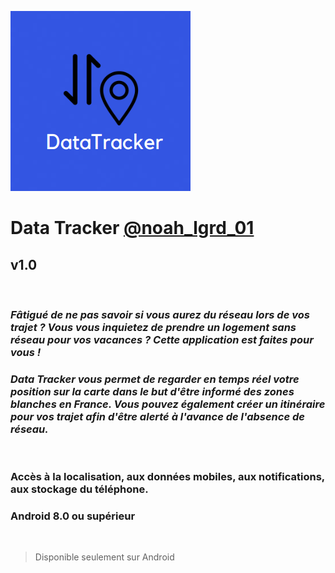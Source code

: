 ![Screenshot](logo.png)
# **Data Tracker** [@noah_lgrd_01](https://instagram.com/noah_lgrd_01?igshid=YmMyMTA2M2Y=)
## v1.0

<br>

### _Fâtigué de ne pas savoir si vous aurez du réseau lors de vos trajet ? Vous vous inquietez de prendre un logement sans réseau pour vos vacances ? Cette application est faites pour vous !_
### _Data Tracker vous permet de regarder en temps réel votre position sur la carte dans le but d'être informé des zones blanches en France. Vous pouvez également créer un itinéraire pour vos trajet afin d'être alerté à l'avance de l'absence de réseau._

<br>

### Accès à la localisation, aux données mobiles, aux notifications, aux stockage du téléphone.
### Android 8.0 ou supérieur

<br>

> Disponible seulement sur Android

